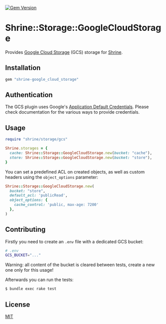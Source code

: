 [![Gem Version](https://badge.fury.io/rb/shrine-google_cloud_storage.svg)](https://badge.fury.io/rb/shrine-google_cloud_storage)

# Shrine::Storage::GoogleCloudStorage

Provides [Google Cloud Storage] (GCS) storage for [Shrine].

## Installation

```ruby
gem "shrine-google_cloud_storage"
```

## Authentication

The GCS plugin uses Google's [Application Default Credentials]. Please check
documentation for the various ways to provide credentials.

## Usage

```rb
require "shrine/storage/gcs"

Shrine.storages = {
  cache: Shrine::Storage::GoogleCloudStorage.new(bucket: "cache"),
  store: Shrine::Storage::GoogleCloudStorage.new(bucket: "store"),
}
```

You can set a predefined ACL on created objects, as well as custom headers using the `object_options` parameter:

```rb
Shrine::Storage::GoogleCloudStorage.new(
  bucket: "store",
  default_acl: 'publicRead',
  object_options: {
    cache_control: 'public, max-age: 7200'
  },
)
```


## Contributing

Firstly you need to create an `.env` file with a dedicated GCS bucket:

```sh
# .env
GCS_BUCKET="..."
```

Warning: all content of the bucket is cleared between tests, create a new one only for this usage!

Afterwards you can run the tests:

```sh
$ bundle exec rake test
```

## License

[MIT](http://opensource.org/licenses/MIT)

[Google Cloud Storage]: https://cloud.google.com/storage/
[Shrine]: https://github.com/janko-m/shrine
[Application Default Credentials]: https://developers.google.com/identity/protocols/application-default-credentials
